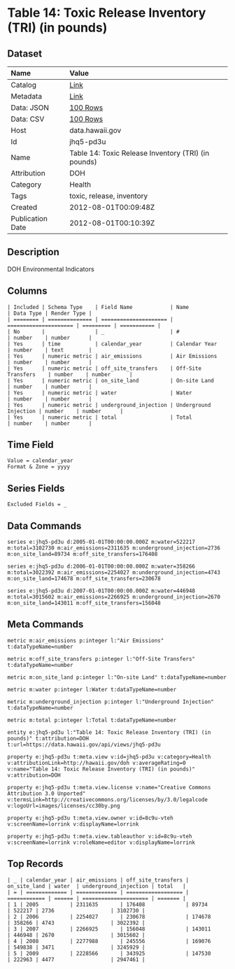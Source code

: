 # Table 14: Toxic Release Inventory (TRI) (in pounds)

## Dataset

| Name | Value |
| :--- | :---- |
| Catalog | [Link](https://catalog.data.gov/dataset/table-14-toxic-release-inventory-tri-in-pounds-7518f) |
| Metadata | [Link](https://data.hawaii.gov/api/views/jhq5-pd3u) |
| Data: JSON | [100 Rows](https://data.hawaii.gov/api/views/jhq5-pd3u/rows.json?max_rows=100) |
| Data: CSV | [100 Rows](https://data.hawaii.gov/api/views/jhq5-pd3u/rows.csv?max_rows=100) |
| Host | data.hawaii.gov |
| Id | jhq5-pd3u |
| Name | Table 14: Toxic Release Inventory (TRI) (in pounds) |
| Attribution | DOH |
| Category | Health |
| Tags | toxic, release, inventory |
| Created | 2012-08-01T00:09:48Z |
| Publication Date | 2012-08-01T00:10:39Z |

## Description

DOH Environmental Indicators

## Columns

```ls
| Included | Schema Type    | Field Name            | Name                  | Data Type | Render Type |
| ======== | ============== | ===================== | ===================== | ========= | =========== |
| No       |                | _                     | #                     | number    | number      |
| Yes      | time           | calendar_year         | Calendar Year         | number    | text        |
| Yes      | numeric metric | air_emissions         | Air Emissions         | number    | number      |
| Yes      | numeric metric | off_site_transfers    | Off-Site Transfers    | number    | number      |
| Yes      | numeric metric | on_site_land          | On-site Land          | number    | number      |
| Yes      | numeric metric | water                 | Water                 | number    | number      |
| Yes      | numeric metric | underground_injection | Underground Injection | number    | number      |
| Yes      | numeric metric | total                 | Total                 | number    | number      |
```

## Time Field

```ls
Value = calendar_year
Format & Zone = yyyy
```

## Series Fields

```ls
Excluded Fields = _
```

## Data Commands

```ls
series e:jhq5-pd3u d:2005-01-01T00:00:00.000Z m:water=522217 m:total=3102730 m:air_emissions=2311635 m:underground_injection=2736 m:on_site_land=89734 m:off_site_transfers=176408

series e:jhq5-pd3u d:2006-01-01T00:00:00.000Z m:water=358266 m:total=3022392 m:air_emissions=2254027 m:underground_injection=4743 m:on_site_land=174678 m:off_site_transfers=230678

series e:jhq5-pd3u d:2007-01-01T00:00:00.000Z m:water=446948 m:total=3015602 m:air_emissions=2266925 m:underground_injection=2670 m:on_site_land=143011 m:off_site_transfers=156048
```

## Meta Commands

```ls
metric m:air_emissions p:integer l:"Air Emissions" t:dataTypeName=number

metric m:off_site_transfers p:integer l:"Off-Site Transfers" t:dataTypeName=number

metric m:on_site_land p:integer l:"On-site Land" t:dataTypeName=number

metric m:water p:integer l:Water t:dataTypeName=number

metric m:underground_injection p:integer l:"Underground Injection" t:dataTypeName=number

metric m:total p:integer l:Total t:dataTypeName=number

entity e:jhq5-pd3u l:"Table 14: Toxic Release Inventory (TRI) (in pounds)" t:attribution=DOH t:url=https://data.hawaii.gov/api/views/jhq5-pd3u

property e:jhq5-pd3u t:meta.view v:id=jhq5-pd3u v:category=Health v:attributionLink=http://hawaii.gov/doh v:averageRating=0 v:name="Table 14: Toxic Release Inventory (TRI) (in pounds)" v:attribution=DOH

property e:jhq5-pd3u t:meta.view.license v:name="Creative Commons Attribution 3.0 Unported" v:termsLink=http://creativecommons.org/licenses/by/3.0/legalcode v:logoUrl=images/licenses/cc30by.png

property e:jhq5-pd3u t:meta.view.owner v:id=8c9u-vteh v:screenName=lorrink v:displayName=lorrink

property e:jhq5-pd3u t:meta.view.tableauthor v:id=8c9u-vteh v:screenName=lorrink v:roleName=editor v:displayName=lorrink
```

## Top Records

```ls
| _ | calendar_year | air_emissions | off_site_transfers | on_site_land | water  | underground_injection | total   | 
| = | ============= | ============= | ================== | ============ | ====== | ===================== | ======= | 
| 1 | 2005          | 2311635       | 176408             | 89734        | 522217 | 2736                  | 3102730 | 
| 2 | 2006          | 2254027       | 230678             | 174678       | 358266 | 4743                  | 3022392 | 
| 3 | 2007          | 2266925       | 156048             | 143011       | 446948 | 2670                  | 3015602 | 
| 4 | 2008          | 2277988       | 245556             | 169076       | 549838 | 3471                  | 3245929 | 
| 5 | 2009          | 2228566       | 343925             | 147530       | 222963 | 4477                  | 2947461 | 
```